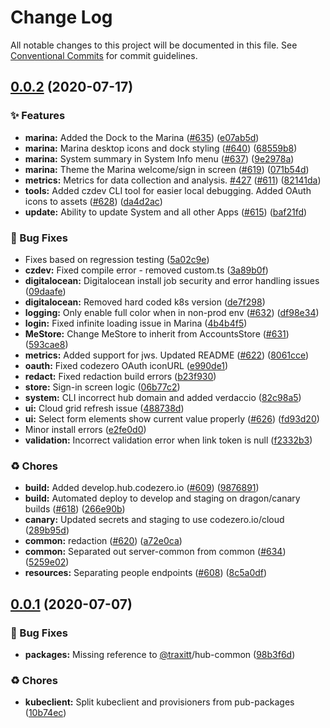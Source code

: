 # Change Log

All notable changes to this project will be documented in this file.
See [Conventional Commits](https://conventionalcommits.org) for commit guidelines.

## [0.0.2](https://github.com/traxitt/node-monorepo/compare/v0.0.1...v0.0.2) (2020-07-17)


### ✨ Features

* **marina:** Added the Dock to the Marina ([#635](https://github.com/traxitt/node-monorepo/issues/635)) ([e07ab5d](https://github.com/traxitt/node-monorepo/commit/e07ab5d98a347a2160f780b0f7bf399d7c6624dd))
* **marina:** Marina desktop icons and dock styling ([#640](https://github.com/traxitt/node-monorepo/issues/640)) ([68559b8](https://github.com/traxitt/node-monorepo/commit/68559b8dc833781f7c78d458af0a376029f8de0c))
* **marina:** System summary in System Info menu ([#637](https://github.com/traxitt/node-monorepo/issues/637)) ([9e2978a](https://github.com/traxitt/node-monorepo/commit/9e2978a19b82eec3513adf10e1e53779b876ebb1))
* **marina:** Theme the Marina welcome/sign in screen ([#619](https://github.com/traxitt/node-monorepo/issues/619)) ([071b54d](https://github.com/traxitt/node-monorepo/commit/071b54d730cb671c7be2669cf829d87d4e669fde))
* **metrics:** Metrics for data collection and analysis. [#427](https://github.com/traxitt/node-monorepo/issues/427) ([#611](https://github.com/traxitt/node-monorepo/issues/611)) ([82141da](https://github.com/traxitt/node-monorepo/commit/82141da4c89e16dfaf4f6278779b922db1150fc8))
* **tools:** Added czdev CLI tool for easier local debugging. Added OAuth icons to assets ([#628](https://github.com/traxitt/node-monorepo/issues/628)) ([da4d2ac](https://github.com/traxitt/node-monorepo/commit/da4d2ac2fb8f0c46565f0cffd263a5fe5421008b))
* **update:** Ability to update System and all other Apps ([#615](https://github.com/traxitt/node-monorepo/issues/615)) ([baf21fd](https://github.com/traxitt/node-monorepo/commit/baf21fdeb45c64b919cb052a1bdd8e242cdac117))


### 🐛 Bug Fixes

* Fixes based on regression testing ([5a02c9e](https://github.com/traxitt/node-monorepo/commit/5a02c9ec216b0fe8a73d8d51883e9caa45be3854))
* **czdev:** Fixed compile error - removed custom.ts ([3a89b0f](https://github.com/traxitt/node-monorepo/commit/3a89b0f4a650799e34498d21ccfe3b9e724bf6a6))
* **digitalocean:** Digitalocean install job security and error handling issues ([09daafe](https://github.com/traxitt/node-monorepo/commit/09daafeb3fcc68d2dec2073b7bcb0751d5cc2113))
* **digitalocean:** Removed hard coded k8s version ([de7f298](https://github.com/traxitt/node-monorepo/commit/de7f298d12f0a2d69f48166ba993b88593a96418))
* **logging:** Only enable full color when in non-prod env ([#632](https://github.com/traxitt/node-monorepo/issues/632)) ([df98e34](https://github.com/traxitt/node-monorepo/commit/df98e341254aa32843cc69c4254f4823a6a38a2a))
* **login:** Fixed infinite loading issue in Marina ([4b4b4f5](https://github.com/traxitt/node-monorepo/commit/4b4b4f55b63f452d921639ed6cd3c0d904e6bc93))
* **MeStore:** Change MeStore to inherit from AccountsStore ([#631](https://github.com/traxitt/node-monorepo/issues/631)) ([593cae8](https://github.com/traxitt/node-monorepo/commit/593cae844255145d1524556e63b714b4cbd7842f))
* **metrics:** Added support for jws. Updated README ([#622](https://github.com/traxitt/node-monorepo/issues/622)) ([8061cce](https://github.com/traxitt/node-monorepo/commit/8061ccebdec696834b28cfdef437bf6bbf6926f4))
* **oauth:** Fixed codezero OAuth iconURL ([e990de1](https://github.com/traxitt/node-monorepo/commit/e990de1c05db8775c03cce997e64782dac37224b))
* **redact:** Fixed redaction build errors ([b23f930](https://github.com/traxitt/node-monorepo/commit/b23f930546f935cbc46818e6c434e01b54c80ca9))
* **store:** Sign-in screen logic ([06b77c2](https://github.com/traxitt/node-monorepo/commit/06b77c2a5f73d24426cae653e22db492fb1243c4))
* **system:** CLI incorrect hub domain and added verdaccio ([82c98a5](https://github.com/traxitt/node-monorepo/commit/82c98a56f29c40d27c6efe3ccad034f9d153cb77))
* **ui:** Cloud grid refresh issue ([488738d](https://github.com/traxitt/node-monorepo/commit/488738d2eaa8acb4893bbf881e913d385919ea4d))
* **ui:** Select form elements show current value properly ([#626](https://github.com/traxitt/node-monorepo/issues/626)) ([fd93d20](https://github.com/traxitt/node-monorepo/commit/fd93d20d3ac9a7f89a67c4c961eba144e25a3290))
* Minor install errors ([e2fe0d0](https://github.com/traxitt/node-monorepo/commit/e2fe0d08b04b811034555b2d1be9f9fc0950a889))
* **validation:** Incorrect validation error when link token is null ([f2332b3](https://github.com/traxitt/node-monorepo/commit/f2332b351ef690692c5f1869f2e44a8d01d2d75e))


### ♻️ Chores

* **build:** Added develop.hub.codezero.io ([#609](https://github.com/traxitt/node-monorepo/issues/609)) ([9876891](https://github.com/traxitt/node-monorepo/commit/987689157052b0e50581aaea35fe9b3fc6b0bf46))
* **build:** Automated deploy to develop and staging on dragon/canary builds ([#618](https://github.com/traxitt/node-monorepo/issues/618)) ([266e90b](https://github.com/traxitt/node-monorepo/commit/266e90bd1edf300f6d56e068de8afd263163a92f))
* **canary:** Updated secrets and staging to use codezero.io/cloud ([289b95d](https://github.com/traxitt/node-monorepo/commit/289b95d7c59c0539aaba2717bc4cbf2d117119bd))
* **common:** redaction ([#620](https://github.com/traxitt/node-monorepo/issues/620)) ([a72e0ca](https://github.com/traxitt/node-monorepo/commit/a72e0ca835a8d5f1b15e5b9a000373eda7009f29))
* **common:** Separated out server-common from common ([#634](https://github.com/traxitt/node-monorepo/issues/634)) ([5259e02](https://github.com/traxitt/node-monorepo/commit/5259e02b88657179255ea37bc8164f5a2f46d440))
* **resources:** Separating people endpoints ([#608](https://github.com/traxitt/node-monorepo/issues/608)) ([8c5a0df](https://github.com/traxitt/node-monorepo/commit/8c5a0df05131d30057a78afce8ac529f298757ad))





## [0.0.1](https://github.com/traxitt/node-monorepo/compare/v0.0.0...v0.0.1) (2020-07-07)


### 🐛 Bug Fixes

* **packages:** Missing reference to [@traxitt](https://github.com/traxitt)/hub-common ([98b3f6d](https://github.com/traxitt/node-monorepo/commit/98b3f6d538baa3baf95668049a3d6100ad83686d))


### ♻️ Chores

* **kubeclient:** Split kubeclient and provisioners from pub-packages ([10b74ec](https://github.com/traxitt/node-monorepo/commit/10b74ecfa93365fdb7b6e880642d4477b19ecee9))
